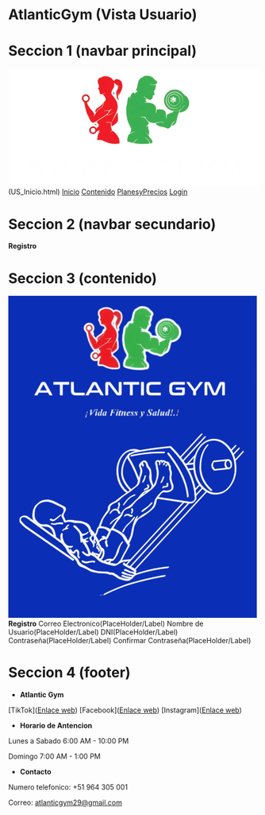 # AtlanticGym (Vista Usuario)

# Seccion 1 (navbar principal)
![Imagen logo](/imgWeb/logo.png)(US_Inicio.html)
[Inicio](US_Inicio.html)
[Contenido](US_Anuncios.html)
[PlanesyPrecios](#)
[Login](/login)


# Seccion 2 (navbar secundario)
**Registro**


# Seccion 3 (contenido)
![Imagen Logo](/imgWeb/C_04.png)
**Registro**
Correo Electronico(PlaceHolder/Label)
Nombre de Usuario(PlaceHolder/Label)
DNI(PlaceHolder/Label)
Contraseña(PlaceHolder/Label)
Confirmar Contraseña(PlaceHolder/Label)

# Seccion 4 (footer)
- **Atlantic Gym**

[TikTok]([Enlace web](https://www.tiktok.com/@atlantic.gym8))
[Facebook]([Enlace web](https://www.facebook.com/Antlanticgym))
[Instagram]([Enlace web](https://www.instagram.com/atlanticgm/))

- **Horario de Antencion**

Lunes a Sabado 6:00 AM - 10:00 PM

Domingo 7:00 AM - 1:00 PM

- **Contacto**

Numero telefonico: +51 964 305 001

Correo: atlanticgym29@gmail.com